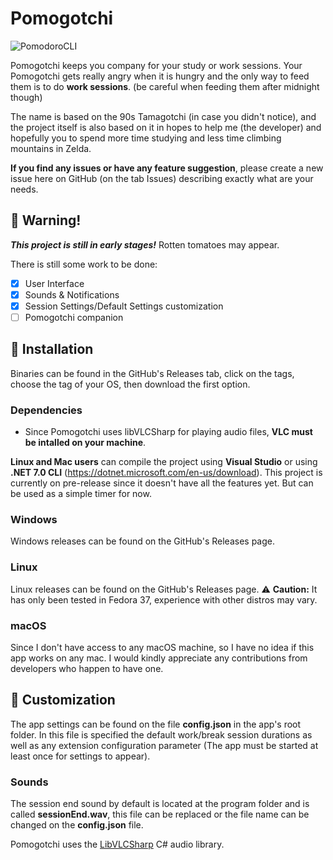 # Pomogotchi
![PomodoroCLI](../main/img/to_ma_to.png)

Pomogotchi keeps you company for your study or work sessions. Your Pomogotchi gets really angry when it is hungry and the only way to feed them is to do **work sessions**. 
(be careful when feeding them after midnight though)

The name is based on the 90s Tamagotchi (in case you didn't notice), and the project itself is also based on it in hopes to help me (the developer) and hopefully you to spend more time studying and less time climbing mountains in Zelda.

**If you find any issues or have any feature suggestion**, please create a new issue here on GitHub (on the tab Issues) describing exactly what are your needs.

## :garlic: Warning!
***This project is still in early stages!***
Rotten tomatoes may appear.

There is still some work to be done:
- [x] User Interface
- [x] Sounds & Notifications
- [x] Session Settings/Default Settings customization
- [ ] Pomogotchi companion

## :tomato: Installation

Binaries can be found in the GitHub's Releases tab, click on the tags, choose the tag of your OS, then download the first option.

### Dependencies
- Since Pomogotchi uses libVLCSharp for playing audio files, **VLC must be intalled on your machine**.

**Linux and Mac users** can compile the project using **Visual Studio** or using **.NET 7.0 CLI** (https://dotnet.microsoft.com/en-us/download).
This project is currently on pre-release since it doesn't have all the features yet. But can be used as a simple timer for now.

### Windows
Windows releases can be found on the GitHub's Releases page.

### Linux
Linux releases can be found on the GitHub's Releases page.
:warning: **Caution:** It has only been tested in Fedora 37, experience with other distros may vary.

### macOS
Since I don't have access to any macOS machine, so I have no idea if this app works on any mac. 
I would kindly appreciate any contributions from developers who happen to have one.

## :onion: Customization
The app settings can be found on the file **config.json** in the app's root folder.
In this file is specified the default work/break session durations as well as any extension configuration parameter (The app must be started at least once for settings to appear).

###  Sounds
The session end sound by default is located at the program folder and is called **sessionEnd.wav**, this file can be replaced or the file name can be changed on the **config.json** file.

Pomogotchi uses the [LibVLCSharp](https://github.com/videolan/libvlcsharp) C# audio library. 

